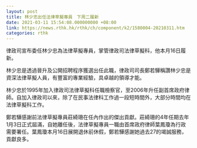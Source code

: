```yaml
---
layout: post
title: 林少忠出任法律草擬專員　下周二履新
date: 2021-03-11 15:54:08.000000000 +08:00
link: https://news.rthk.hk/rthk/ch/component/k2/1580004-20210311.htm
categories: rthk
---
```


律政司宣布委任林少忠為法律草擬專員，掌管律政司法律草擬科，他本月16日履新。

林少忠是透過晉升及公開招聘程序獲選出任此職，律政司司長鄭若驊稱讚林少忠是資深法律草擬人員，有豐富的專業經驗，具卓越的領導才能。

林少忠於1995年加入律政司法律草擬科任職檢察官，至2006年升任副首席政府律師。自加入律政司以來，除了在民事法律科工作過一段短時間外，大部分時間均在法律草擬科工作。

鄭若驊感謝前法律草擬專員莊綺珊在任內作出的傑出貢獻。莊綺珊的4年任期去年1月3日正式屆滿，自她離任後，法律草擬專員一職由首席政府律師葉鳳瓊為行政需要署任。葉鳳瓊本月16日展開退休前休假，鄭若驊感謝她過去27的竭誠服務，貢獻良多。

